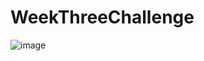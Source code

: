 # WeekThreeChallenge


![image](https://user-images.githubusercontent.com/104907412/173705090-150099d2-57de-4b0e-ab6f-4203fdb5b549.png)
